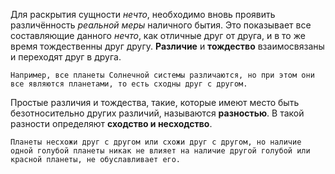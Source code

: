 Для раскрытия сущности *нечто*, необходимо вновь проявить различённость *реальной меры* наличного бытия. Это показывает все составляющие данного *нечто*, как отличные друг от друга, и в то же время тождественны друг другу. **Различие** и **тождество** взаимосвязаны и переходят друг в друга.

`Например, все планеты Солнечной системы различаются, но при этом они все являются планетами, то есть сходны друг с другом.`

Простые различия и тождества, такие, которые имеют место быть безотносительно других различий, называются **разностью**. В такой разности определяют **сходство и несходство**.

`Планеты несхожи друг c другом или схожи друг с другом, но наличие одной голубой планеты никак не влияет на наличие другой голубой или красной планеты, не обуславливает его.`